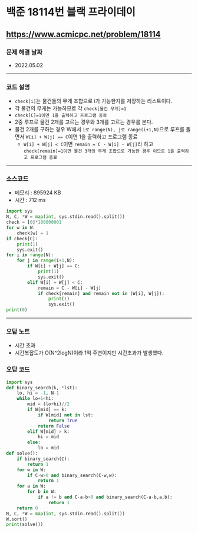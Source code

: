 # 백준 18114번 블랙 프라이데이
https://www.acmicpc.net/problem/18114
---

### 문제 해결 날짜
- 2022.05.02
---

### 코드 설명
- `check[i]`는 물건들의 무게 조합으로 i가 가능한지를 저장하는 리스트이다.
- 각 물건의 무게는 가능하므로 각 `check[물건 무게]=1`
- `check[C]=1이면 1을 출력하고 프로그램 종료`
- 2중 루프로 물건 2개를 고르는 경우와 3개를 고르는 경우를 본다.
- 물건 2개를 구하는 경우 W에서 `i로 range(N), j로 range(i+1,N)`으로 루프를 돌면서 `W[i] + W[j] == C`이면 1을 출력하고 프로그램 종료
    * `W[i] + W[j] < C`이면 `remain = C - W[i] - W[j]`라 하고 `check[remain]=1이면 물건 3개의 무게 조합으로 가능한 경우 이므로 1을 출력하고 프로그램 종료`
---

### 소스코드
- 메모리 : 895924 KB
- 시간 : 712 ms
```Python
import sys
N, C, *W = map(int, sys.stdin.read().split())
check = [0]*100000001
for w in W:
    check[w] = 1
if check[C]:
    print(1)
    sys.exit()
for i in range(N):
    for j in range(i+1,N):
        if W[i] + W[j] == C:
            print(1)
            sys.exit()
        elif W[i] + W[j] < C:
            remain = C - W[i] - W[j]
            if check[remain] and remain not in (W[i], W[j]):
                print(1)
                sys.exit()
print(0)
```
---

### 오답 노트
- 시간 초과
- 시간복잡도가 O(N^2logN)이라 1억 주변이지만 시간초과가 발생했다.

### 오답 코드
```Python
import sys
def binary_search(k, *lst):
    lo, hi = -1, N-1
    while lo+1<hi:
        mid = (lo+hi)//2
        if W[mid] == k:
            if W[mid] not in lst:
                return True
            return False
        elif W[mid] > k:
            hi = mid
        else:
            lo = mid
def solve():
    if binary_search(C):
        return 1
    for w in W:
        if C-w>0 and binary_search(C-w,w):
            return 1
    for a in W:
        for b in W:
            if a != b and C-a-b>0 and binary_search(C-a-b,a,b):
                return 1
    return 0
N, C, *W = map(int, sys.stdin.read().split())
W.sort()
print(solve())
```